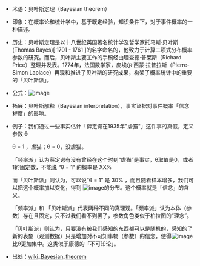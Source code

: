 + 术语：贝叶斯定理（Bayesian theorem）
+ 印象：在概率论和统计学中，基于既定经验，知识条件下，对于事件概率的一种描述。
+ 历史：贝叶斯定理是以十八世纪英国著名统计学及哲学家托马斯·贝叶斯(Thomas Bayes)[ 1701 - 1761 ]的名字命名的，他致力于计算二项式分布概率参数的研究。而后，贝叶斯主要工作的手稿经由理查德·普莱斯（Richard Price）整理并发表。1774年，法国数学家，皮埃尔·西蒙·拉普拉斯（Pierre-Simon Laplace）再现和推进了贝叶斯的研究成果，构架了概率统计中的重要的「贝叶斯派」。
+ 公式：![image](https://cloud.githubusercontent.com/assets/10328076/21518477/afe5c992-cd21-11e6-9388-a7244fe760a2.png)
+ 拓展：贝叶斯解释（Bayesian interpretation），事实证据对事件概率「信念程度」的影响。
+ 例子：我们通过一些事实估计「薛定谔在1935年"虐猫"」这件事的真假，定义参数 θ 

  θ = 1 ，虐猫；θ = 0，没虐猫。

  「频率派」认为薛定谔有没有曾经在这个时刻“虐猫”是事实，θ取值是0，或者1的固定数，不能说 “θ = 1” 的概率是 XX% 

  而「贝叶斯派」则认为，可以说“θ = 1” 是 30% ，而且随着样本增多，我们可以把这个概率加以变化，得到 ![image](https://cloud.githubusercontent.com/assets/10328076/21518356/e021d476-cd20-11e6-8a92-0316bdc20a1f.png)的分布。这个概率就是「信念」的含义。

  「频率派」和 「贝叶斯派」代表两种不同的真理观。「频率派」认为本体（参数）存在且固定，只不过我们看不到罢了，参数角色类似于柏拉图的“理念”。

  「贝叶斯派」则认为，只要没有被我们感知的东西都可以是随机的，感知的了新的表象（观测数据）只是增加对不可知事物（参数）的信念，使得![image](https://cloud.githubusercontent.com/assets/10328076/21518361/e6dfc8c2-cd20-11e6-9379-fa2ec46cdde8.png)比θ更加集中。这类似于康德的「不可知论」。

+ 出处：[wiki_Bayesian_theorem](https://en.wikipedia.org/wiki/Bayes%27_theorem)
